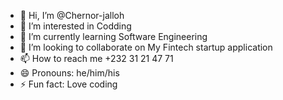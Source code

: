 - 👋 Hi, I’m @Chernor-jalloh
- 👀 I’m interested in Codding
- 🌱 I’m currently learning Software Engineering
- 💞️ I’m looking to collaborate on My Fintech startup application
- 📫 How to reach me +232 31 21 47 71
- 😄 Pronouns: he/him/his
- ⚡ Fun fact: Love coding

<!---
Chernor-jalloh/Chernor-jalloh is a ✨ special ✨ repository because its `README.md` (this file) appears on your GitHub profile.
You can click the Preview link to take a look at your changes.
--->
